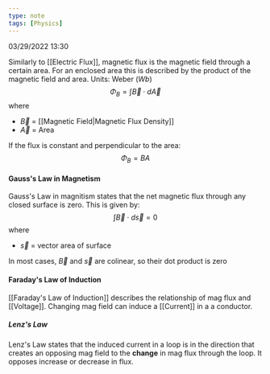 ```yaml
---
type: note
tags: [Physics]
---
```

03/29/2022 13:30

  

Similarly to [[Electric Flux]], magnetic flux is the magnetic field through a certain area. For an enclosed area this is described by the product of the magnetic field and area. Units: Weber ($Wb$)
$$
\Phi_B=\int\vec{B}\cdot d\vec{A}
$$
where
- $\vec B$ = [[Magnetic Field|Magnetic Flux Density]]
- $\vec A$ = Area

If the flux is constant and perpendicular to the area:
$$
\Phi_B=BA
$$

#### Gauss's Law in Magnetism
Gauss's Law in magnitism states that the net magnetic flux through any closed surface is zero. This is given by:
$$
\int\vec{B}\cdot d\vec{s}=0
$$
where
- $\vec{s}$ = vector area of surface

In most cases, $\vec{B}$ and $\vec{s}$ are colinear, so their dot product is zero

#### Faraday's Law of Induction
[[Faraday's Law of Induction]] describes the relationship of mag flux and [[Voltage]]. Changing mag field can induce a [[Current]] in a a conductor.

##### Lenz's Law
Lenz's Law states that the induced current in a loop is in the direction that creates an opposing mag field to the **change** in mag flux through the loop. It opposes increase or decrease in flux.